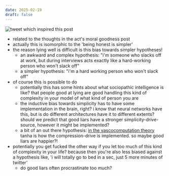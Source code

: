 ```yaml
---
date: 2025-02-19
draft: false
---
```

![](images/file-20250219195756526.png "tweet which inspired this post")
- related to the thoughts in the act's moral goodness post
- actually this is isomorphic to the 'being honest is simpler'
- the reason lying well is difficult is this bias towards simpler hypotheses! 
	- an awkward and complex hypothesis: "i'm someone who slacks off at work, but during interviews acts exactly like a hard-working person who won't slack off"
	- a simpler hypothesis: "i'm a hard working person who won't slack off"
- of course this is possible to do
	- potentially this has some hints about what sociopathic intelligence is like? that people good at lying are good handling this kind of complexity in your model of what kind of person you are 
	- the inductive bias towards simplicity has to have some implementation in the brain, right? i know that neural networks have this, but is do different architectures have it to different extents? should we predict that good liars have a stronger simplicity-drive-source, however it might be implemented?
	- a bit of an out there hypothesis: [in the vascocomputation theory](https://opentheory.net/2023/07/principles-of-vasocomputation-a-unification-of-buddhist-phenomenology-active-inference-and-physical-reflex-part-i/) tanha is how the compression-drive is implemented. so maybe good liars are happier?!
- potentially you get fucked the other way if you let too much of this kind of complexity in your life? because then you're also less biased against a hypothesis like, 'i will totally go to bed in a sec, just 5 more minutes of twitter'
	- do good liars often procrastinate too much?